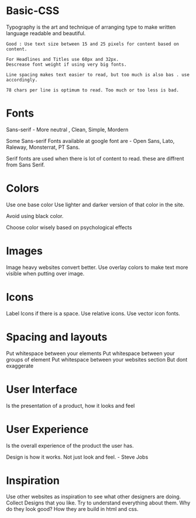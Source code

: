 # Basic-CSS

Typography is the art and technique of arranging type to make written language readable and beautiful.

    Good : Use text size between 15 and 25 pixels for content based on content.

    For Headlines and Titles use 60px and 32px.
    Descrease font weight if using very big fonts.

    Line spacing makes text easier to read, but too much is also bas . use accordingly.

    78 chars per line is optimum to read. Too much or too less is bad.

# Fonts

Sans-serif - More neutral , Clean, Simple, Mordern

Some Sans-serif Fonts available at google font are - Open Sans, Lato, Raleway, Monsterrat, PT Sans.

Serif fonts are used when there is lot of content to read. these are diffrent from Sans Serif.

# Colors

Use one base color
Use lighter and darker version of that color in the site.

Avoid using black color.

Choose color wisely based on psychological effects

# Images

Image heavy websites convert better. Use overlay colors to make text more visible when putting over image.

# Icons

Label Icons if there is a space. Use relative icons.
Use vector icon fonts.

# Spacing and layouts

Put whitespace between your elements
Put whitespace between your groups of element
Put whitespace between your websites section
But dont exaggerate

# User Interface

Is the presentation of a product, how it looks and feel

# User Experience

Is the overall experience of the product the user has.

Design is how it works. Not just look and feel. - Steve Jobs

# Inspiration

Use other websites as inspiration to see what other designers are doing.
Collect Designs that you like.
Try to understand everything about them.
Why do they look good?
How they are build in html and css.
